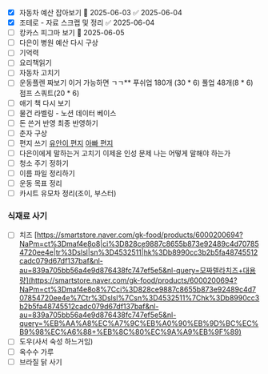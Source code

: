 
- [x] 자동차 예산 잡아보기 📅 2025-06-03 ✅ 2025-06-04
- [x] 조테로 - 자료 스크랩 및 정리 ✅ 2025-06-04
- [ ] 캉카스 피그마 보기 📅 2025-06-05
- [ ] 다은이 병원 예산 다시 구상
- [ ] 기억력
- [ ] 요리책읽기
- [ ] 자동차 고치기
- [ ] 운동플렌 짜보기 
      이거 가능하면 ㄱㄱ** 푸쉬업 180개 (30 * 6) 풀업 48개(8 * 6) 점프 스쿼트(20 * 6)
- [ ] 애기 책 다시 보기
- [ ] 물건 라벨링 - 노션 데이터 베이스
- [ ] 돈 쓴거 반영 최종 반영하기
- [ ] 춘자 구상
- [ ] 편지 쓰기
    [유안이 편지](https://www.notion.so/1eec49cd5c868017b2f1f258175125e5?pvs=21)
    [아빠 편지](https://www.notion.so/11dc49cd5c868039ab48c74c39e12bb3?pvs=21)
- [ ] 다은이에게 말하는거 고치기 이제윤 인성 문제  나는 어떻게 말해야 하는가
- [ ] 청소 주기 정하기
- [ ] 이름 파일 정리하기
- [ ] 운동 목표 정리
- [ ] 카시트 유모차 정리(조이, 부스터)

### 식재료 사기
- [ ] 치즈 [https://smartstore.naver.com/gk-food/products/6000200694?NaPm=ct%3Dmaf4e8o8|ci%3D828ce9887c8655b873e92489c4d707854720ee4e|tr%3Dslsl|sn%3D4532511|hk%3Db8990cc3b2b5fa48745512cadc079d67df137baf&nl-au=839a705bb56a4e9d876438fc747ef5e5&nl-query=모짜렐라치즈+대용량](https://smartstore.naver.com/gk-food/products/6000200694?NaPm=ct%3Dmaf4e8o8%7Cci%3D828ce9887c8655b873e92489c4d707854720ee4e%7Ctr%3Dslsl%7Csn%3D4532511%7Chk%3Db8990cc3b2b5fa48745512cadc079d67df137baf&nl-au=839a705bb56a4e9d876438fc747ef5e5&nl-query=%EB%AA%A8%EC%A7%9C%EB%A0%90%EB%9D%BC%EC%B9%98%EC%A6%88+%EB%8C%80%EC%9A%A9%EB%9F%89) 
- [ ] 도우(사서 숙성 하느거임)
- [ ] 옥수수 가루
- [ ] 브라질 닭 사기